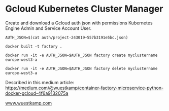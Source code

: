 Gcloud Kubernetes Cluster Manager
==========

Create and download a Gcloud auth json with permissions Kubernetes Engine Admin and Service Account User.


```
AUTH_JSON=$(cat auth/project-243019–557b3191e5bc.json)

docker built -t factory .

docker run -it -e AUTH_JSON=$AUTH_JSON factory create myclustername europe-west3-a

docker run -it -e AUTH_JSON=$AUTH_JSON factory delete myclustername europe-west3-a
```

Described in this medium article:
https://medium.com/@wuestkamp/container-factory-microservice-python-docker-gcloud-4f6a9132075a

www.wuestkamp.com
